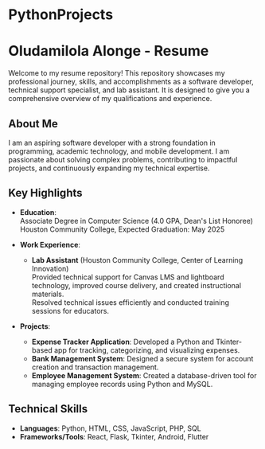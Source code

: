 # PythonProjects
# Oludamilola Alonge - Resume

Welcome to my resume repository! This repository showcases my professional journey, skills, and accomplishments as a software developer, technical support specialist, and lab assistant. It is designed to give you a comprehensive overview of my qualifications and experience.

## About Me
I am an aspiring software developer with a strong foundation in programming, academic technology, and mobile development. I am passionate about solving complex problems, contributing to impactful projects, and continuously expanding my technical expertise.

## Key Highlights
- **Education**:  
  Associate Degree in Computer Science (4.0 GPA, Dean's List Honoree)  
  Houston Community College, Expected Graduation: May 2025

- **Work Experience**:  
  - **Lab Assistant** (Houston Community College, Center of Learning Innovation)  
    Provided technical support for Canvas LMS and lightboard technology, improved course delivery, and created instructional materials.  
    Resolved technical issues efficiently and conducted training sessions for educators.  

- **Projects**:  
  - **Expense Tracker Application**: Developed a Python and Tkinter-based app for tracking, categorizing, and visualizing expenses.  
  - **Bank Management System**: Designed a secure system for account creation and transaction management.  
  - **Employee Management System**: Created a database-driven tool for managing employee records using Python and MySQL.

## Technical Skills
- **Languages**: Python, HTML, CSS, JavaScript, PHP, SQL  
- **Frameworks/Tools**: React, Flask, Tkinter, Android, Flutter  
